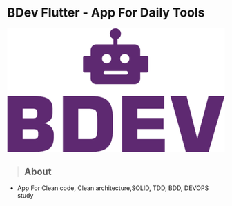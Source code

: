 # **BDev Flutter - App For Daily Tools**

![alt text](requirements/assets/logo.png "BDev App")

> ## About
 * App For Clean code, Clean architecture,SOLID, TDD, BDD, DEVOPS study 